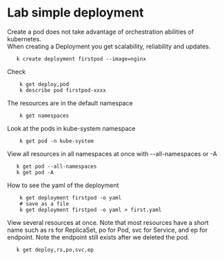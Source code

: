# Lab simple deployment 
Create a pod does not take advantage of orchestration abilities of kubernetes.  
When creating a Deployment you get scalability, reliability and updates. 

```shell script 
   k create deployment firstpod --image=nginx 
```
Check 
```shell script
    k get deploy,pod
    k describe pod firstpod-xxxx
```
The resources are in the default namespace 
```shell script
    k get namespaces
```
Look at the pods in kube-system namespace 
```shell script
    k get pod -n kube-system 
```
View all resources in all namespaces at once with --all-namespaces or -A
```shell script
   k get pod --all-namespaces 
   k get pod -A
```
How to see the yaml of the deployment
```shell script
    k get deployment firstpod -o yaml
    # save as a file
    k get deployment firstpod -o yaml > first.yaml 
```







View several resources at once. Note that most resources have a short name such as rs for ReplicaSet, po for Pod,
svc for Service, and ep for endpoint. Note the endpoint still exists after we deleted the pod.
```shell script
   k get deploy,rs,po,svc,ep
```

